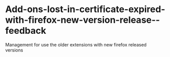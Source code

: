 # Add-ons-lost-in-certificate-expired-with-firefox-new-version-release--feedback
Management for use the older extensions with new firefox released versions
